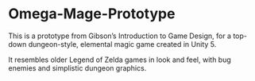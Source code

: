 # Omega-Mage-Prototype

This is a prototype from Gibson’s Introduction to Game Design, for a
top-down dungeon-style, elemental magic game created in Unity 5.

It resembles older Legend of Zelda games in look and feel, with bug
enemies and simplistic dungeon graphics.
